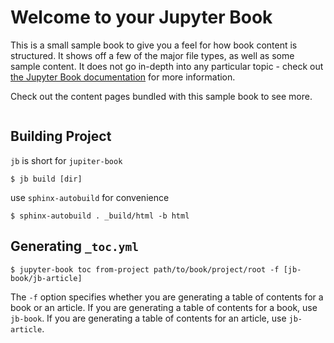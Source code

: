 # Welcome to your Jupyter Book

This is a small sample book to give you a feel for how book content is
structured.
It shows off a few of the major file types, as well as some sample content.
It does not go in-depth into any particular topic - check out [the Jupyter Book documentation](https://jupyterbook.org) for more information.

Check out the content pages bundled with this sample book to see more.

```{tableofcontents}
```

## Building Project
`jb` is short for `jupiter-book`

    $ jb build [dir]

use `sphinx-autobuild` for convenience

    $ sphinx-autobuild . _build/html -b html

## Generating `_toc.yml`

    $ jupyter-book toc from-project path/to/book/project/root -f [jb-book/jb-article]

The `-f` option specifies whether you are generating a table of contents for a book or an article. If you are generating a table of contents for a book, use `jb-book`. If you are generating a table of contents for an article, use `jb-article`.